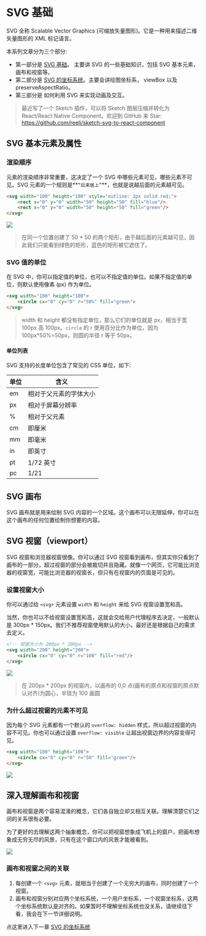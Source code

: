# SVG 基础  

SVG 全称 Scalable Vector Graphics (可缩放矢量图形)。它是一种用来描述二维矢量图形的 XML 标记语言。

本系列文章分为三个部分:

- 第一部分是 [SVG 基础](https://segmentfault.com/a/1190000015652209)。 主要讲 SVG 的一些基础知识，包括 SVG 基本元素，画布和视窗等。
- 第二部分是 [SVG 的坐标系统](https://segmentfault.com/a/1190000015661109)。主要会讲绘图坐标系， viewBox 以及preserveAspectRatio。
- 第三部分是 如何利用 SVG 来实现动画及交互。

> 最近写了一个 Sketch 插件，可以将 Sketch 图层压缩并转化为 React/React Native Component。欢迎到 GitHub 来 Star: https://github.com/reeli/sketch-svg-to-react-component

## SVG 基本元素及属性

### 渲染顺序
元素的渲染顺序非常重要，这决定了一个 SVG 中哪些元素可见，哪些元素不可见。SVG 元素的一个规则是**`“后来居上”`**，也就是说越后面的元素越可见。

```html
<svg width="100" height="100" style="outline: 2px solid red;">
	<rect x="0" y="0" width="50" height="50" fill="blue"/>
	<rect x="0" y="0" width="50" height="50" fill="green"/>
</svg>
```

![](https://raw.githubusercontent.com/reeli/blog/master/docs/assets/svg-learning/svg-1.png)

> 在同一个位置创建了 50 * 50 的两个矩形，由于越后面的元素越可见，因此我们只能看到绿色的矩形，蓝色的矩形被它遮住了。

### SVG 值的单位
在 SVG 中，你可以指定值的单位，也可以不指定值的单位。如果不指定值的单位，则默认使用像素 (px) 作为单位。

```html
<svg width="100" height="100">
	<circle cx="0" cy="0" r="50%" fill="green">
</svg>
```
> width 和 height 都没有指定单位，那么它们的单位就是 px，相当于宽 100px 高 100px。`circle` 的 r 使用百分比作为单位，因为 100px*50%=50px，则圆的半径 r 等于 50px。

#### 单位列表
SVG 支持的长度单位包含了常见的 CSS 单位，如下:

| 单位  | 含义 |
| ------------- | ------------- |
| em | 相对于父元素的字体大小 |
| px | 相对于屏幕分辨率 |
| %  | 相对于父元素 |
| cm | 即厘米 |
| mm | 即毫米 |
| in | 即英寸 |
| pt | 1/72 英寸 |
| pc | 1/21 | 

## SVG 画布
SVG 画布就是用来绘制 SVG 内容的一个区域。这个画布可以无限延伸，你可以在这个画布的任何位置绘制你想要的内容。

## SVG 视窗（viewport）

SVG 视窗和浏览器视窗很像。你可以通过 SVG 视窗看到画布，但其实你只看到了画布的一部分，超过视窗的部分会被裁切并且隐藏。就像一个网页，它可能比浏览器的视窗宽，可能比浏览器的视窗长，但只有在视窗内的页面是可见的。

### 设置视窗大小

你可以通过给 `<svg>` 元素设置 `width` 和 `height` 来给 SVG 视窗设置宽和高。

当然，你也可以不给视窗设置宽和高，这就会交给用户代理程序去决定，一般默认是 300px * 150px。我们不推荐视窗使用默认的大小，最好还是根据自己的需求去定义。

```html
<!-- 视窗大小为 200px * 200px -->
<svg width="200" height="200">
	<circle cx="0" cy="0" r="100" fill="red"/>
</svg>
```

![](https://raw.githubusercontent.com/reeli/blog/master/docs/assets/svg-learning/svg-2.png)

> 在 200px * 200px 的视窗内，以画布的 0,0 点(画布的原点和视窗的原点默认对齐)为圆心，半径为 100 画圆

### 为什么超过视窗的元素不可见

因为每个 SVG 元素都有一个默认的 `overflow: hidden` 样式，所以超过视窗的内容不可见。你也可以通过设置 `overflow: visible` 让超出视窗边界的内容变得可见。

```html
<svg width="100" height="100">
	<circle cx="0" cy="0" r="50" fill="green"/>
</svg>
```
![](https://raw.githubusercontent.com/reeli/blog/master/docs/assets/svg-learning/svg-3.png)

## 深入理解画布和视窗

画布和视窗是两个容易混淆的概念，它们各自独立却又相互关联。理解清楚它们之间的关系很有必要。

为了更好的去理解这两个抽象概念，你可以把视窗想象成飞机上的窗户，把画布想象成无穷无尽的风景，只有在这个窗口内的风景才能被看到。 

![](https://raw.githubusercontent.com/reeli/blog/master/docs/assets/svg-learning/viewport.jpg)

### 画布和视窗之间的关联

1. 每创建一个 `<svg>` 元素，就相当于创建了一个无穷大的画布，同时创建了一个视窗。
2. 画布和视窗分别对应两个坐标系统，一个用户坐标系，一个视窗坐标系，这两个坐标系统默认是对齐的。如果暂时不理解坐标系统也没关系，请继续往下看，我会在下一节详细说明。

点这里进入下一章 [SVG 的坐标系统](https://segmentfault.com/a/1190000015661109)
